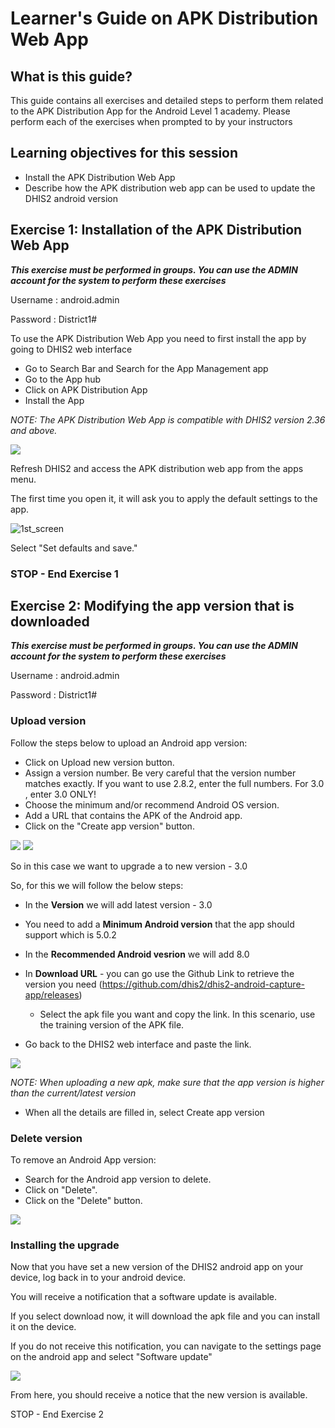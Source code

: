 # Learner's Guide on APK Distribution Web App

## What is this guide?

This guide contains all exercises and detailed steps to perform them related to the APK Distribution App for the Android Level 1 academy. Please perform each of the exercises when prompted to by your instructors

## Learning objectives for this session

* Install the APK Distribution Web App
* Describe how the APK distribution web app can be used to update the DHIS2 android version

## Exercise 1: Installation of the APK Distribution Web App

***This exercise must be performed in groups. You can use the ADMIN account for the system to perform these exercises***

Username : android.admin

Password : District1#

To use the APK Distribution Web App you need to first install the app by going to DHIS2 web interface

* Go to Search Bar and Search for the App Management app
* Go to the App hub
* Click on APK Distribution App
* Install the App

_NOTE: The APK Distribution Web App is compatible with DHIS2 version 2.36 and above._

![](images/apk/apkinstall.png)

Refresh DHIS2 and access the APK distribution web app from the apps menu.

The first time you open it, it will ask you to apply the default settings to the app.

![1st_screen](images/apk/1st_screen.png)

Select "Set defaults and save."

### STOP - End Exercise 1

## Exercise 2: Modifying the app version that is downloaded

***This exercise must be performed in groups. You can use the ADMIN account for the system to perform these exercises***

Username : android.admin

Password : District1#

### Upload version

Follow the steps below to upload an Android app version:

* Click on Upload new version button.
* Assign a version number. Be very careful that the version number matches exactly. If you want to use 2.8.2, enter the full numbers. For 3.0 , enter 3.0 ONLY!
* Choose the minimum and/or recommend Android OS version.
* Add a URL that contains the APK of the Android app.
* Click on the "Create app version" button.

![](images/apk/uploadversion2.png)
![](images/apk/uploadversion.png)

So in this case we want to upgrade a to new version -
3.0

So, for this we will follow the below steps:

* In the **Version** we will add latest version - 3.0
* You need to add a **Minimum Android version** that the app should support which is 5.0.2
* In the **Recommended Android vesrion** we will add 8.0
* In **Download URL** - you can go use 
the Github Link to retrieve the version you need (https://github.com/dhis2/dhis2-android-capture-app/releases)
 
  * Select the apk file you want and copy the link. In this scenario, use the training version of the APK file.

* Go back to the DHIS2 web interface and paste the link.

![](images/apk/createversion.png)

_NOTE: When uploading a new apk, make sure that the app version is higher than the current/latest version_

* When all the details are filled in, select Create app version

### Delete version

To remove an Android App version:

* Search for the Android app version to delete.
* Click on "Delete".
* Click on the "Delete" button.

![](images/apk/deleteversion.png)

### Installing the upgrade

Now that you have set a new version of the DHIS2 android app on your device, log back in to your android device. 

You will receive a notification that a software update is available.

If you select download now, it will download the apk file and you can install it on the device.

If you do not receive this notification, you can navigate to the settings page on the android app and select "Software update"

![](images/apk/settings_softwareupdate.png)

From here, you should receive a notice that the new version is available.

STOP - End Exercise 2